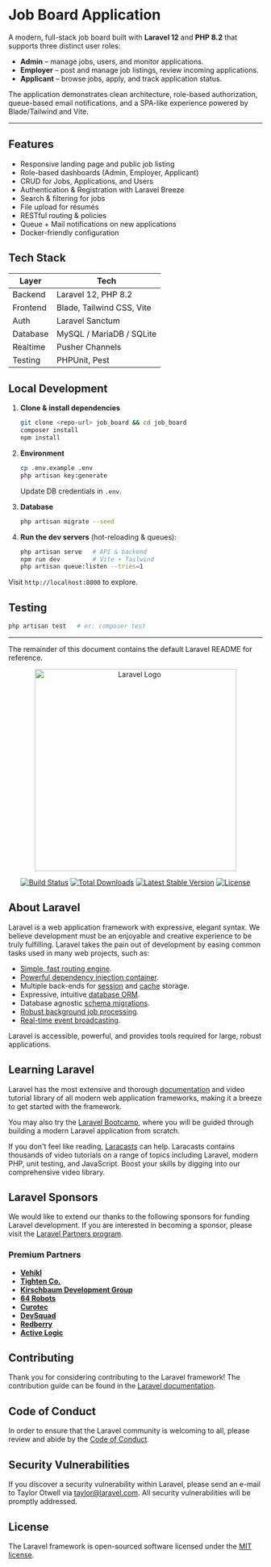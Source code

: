 # Job Board Application

A modern, full-stack job board built with **Laravel 12** and **PHP 8.2** that supports three distinct user roles:

* **Admin** – manage jobs, users, and monitor applications.
* **Employer** – post and manage job listings, review incoming applications.
* **Applicant** – browse jobs, apply, and track application status.

The application demonstrates clean architecture, role-based authorization, queue-based email notifications, and a SPA-like experience powered by Blade/Tailwind and Vite.

---

## Features

* Responsive landing page and public job listing
* Role-based dashboards (Admin, Employer, Applicant)
* CRUD for Jobs, Applications, and Users
* Authentication & Registration with Laravel Breeze
* Search & filtering for jobs
* File upload for résumés
* RESTful routing & policies
* Queue + Mail notifications on new applications
* Docker-friendly configuration

## Tech Stack

| Layer | Tech |
|-------|------|
| Backend | Laravel 12, PHP 8.2 |
| Frontend | Blade, Tailwind CSS, Vite |
| Auth | Laravel Sanctum |
| Database | MySQL / MariaDB / SQLite |
| Realtime | Pusher Channels |
| Testing | PHPUnit, Pest |

## Local Development

1. **Clone & install dependencies**

   ```bash
   git clone <repo-url> job_board && cd job_board
   composer install
   npm install
   ```

2. **Environment**

   ```bash
   cp .env.example .env
   php artisan key:generate
   ```

   Update DB credentials in `.env`.

3. **Database**

   ```bash
   php artisan migrate --seed
   ```

4. **Run the dev servers** (hot-reloading & queues):

   ```bash
   php artisan serve   # API & backend
   npm run dev         # Vite + Tailwind
   php artisan queue:listen --tries=1
   ```

Visit `http://localhost:8000` to explore.

## Testing

```bash
php artisan test   # or: composer test
```

---

The remainder of this document contains the default Laravel README for reference.

<p align="center"><a href="https://laravel.com" target="_blank"><img src="https://raw.githubusercontent.com/laravel/art/master/logo-lockup/5%20SVG/2%20CMYK/1%20Full%20Color/laravel-logolockup-cmyk-red.svg" width="400" alt="Laravel Logo"></a></p>

<p align="center">
<a href="https://github.com/laravel/framework/actions"><img src="https://github.com/laravel/framework/workflows/tests/badge.svg" alt="Build Status"></a>
<a href="https://packagist.org/packages/laravel/framework"><img src="https://img.shields.io/packagist/dt/laravel/framework" alt="Total Downloads"></a>
<a href="https://packagist.org/packages/laravel/framework"><img src="https://img.shields.io/packagist/v/laravel/framework" alt="Latest Stable Version"></a>
<a href="https://packagist.org/packages/laravel/framework"><img src="https://img.shields.io/packagist/l/laravel/framework" alt="License"></a>
</p>

## About Laravel

Laravel is a web application framework with expressive, elegant syntax. We believe development must be an enjoyable and creative experience to be truly fulfilling. Laravel takes the pain out of development by easing common tasks used in many web projects, such as:

- [Simple, fast routing engine](https://laravel.com/docs/routing).
- [Powerful dependency injection container](https://laravel.com/docs/container).
- Multiple back-ends for [session](https://laravel.com/docs/session) and [cache](https://laravel.com/docs/cache) storage.
- Expressive, intuitive [database ORM](https://laravel.com/docs/eloquent).
- Database agnostic [schema migrations](https://laravel.com/docs/migrations).
- [Robust background job processing](https://laravel.com/docs/queues).
- [Real-time event broadcasting](https://laravel.com/docs/broadcasting).

Laravel is accessible, powerful, and provides tools required for large, robust applications.

## Learning Laravel

Laravel has the most extensive and thorough [documentation](https://laravel.com/docs) and video tutorial library of all modern web application frameworks, making it a breeze to get started with the framework.

You may also try the [Laravel Bootcamp](https://bootcamp.laravel.com), where you will be guided through building a modern Laravel application from scratch.

If you don't feel like reading, [Laracasts](https://laracasts.com) can help. Laracasts contains thousands of video tutorials on a range of topics including Laravel, modern PHP, unit testing, and JavaScript. Boost your skills by digging into our comprehensive video library.

## Laravel Sponsors

We would like to extend our thanks to the following sponsors for funding Laravel development. If you are interested in becoming a sponsor, please visit the [Laravel Partners program](https://partners.laravel.com).

### Premium Partners

- **[Vehikl](https://vehikl.com)**
- **[Tighten Co.](https://tighten.co)**
- **[Kirschbaum Development Group](https://kirschbaumdevelopment.com)**
- **[64 Robots](https://64robots.com)**
- **[Curotec](https://www.curotec.com/services/technologies/laravel)**
- **[DevSquad](https://devsquad.com/hire-laravel-developers)**
- **[Redberry](https://redberry.international/laravel-development)**
- **[Active Logic](https://activelogic.com)**

## Contributing

Thank you for considering contributing to the Laravel framework! The contribution guide can be found in the [Laravel documentation](https://laravel.com/docs/contributions).

## Code of Conduct

In order to ensure that the Laravel community is welcoming to all, please review and abide by the [Code of Conduct](https://laravel.com/docs/contributions#code-of-conduct).

## Security Vulnerabilities

If you discover a security vulnerability within Laravel, please send an e-mail to Taylor Otwell via [taylor@laravel.com](mailto:taylor@laravel.com). All security vulnerabilities will be promptly addressed.

## License

The Laravel framework is open-sourced software licensed under the [MIT license](https://opensource.org/licenses/MIT).
